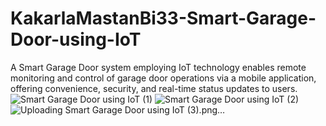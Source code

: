 # KakarlaMastanBi33-Smart-Garage-Door-using-IoT
A Smart Garage Door system employing IoT technology enables remote monitoring and control of garage door operations via a mobile application, offering convenience, security, and real-time status updates to users.
![ Smart Garage Door using IoT (1)](https://github.com/KakarlaMastanBi33/KakarlaMastanBi33-Smart-Garage-Door-using-IoT/assets/137041635/fa151969-4ddb-4c3a-b545-2b195056ccbe)
![ Smart Garage Door using IoT (2)](https://github.com/KakarlaMastanBi33/KakarlaMastanBi33-Smart-Garage-Door-using-IoT/assets/137041635/05993d6c-d67b-449e-92ec-92944ae7cc00)
![Uploading  Smart Garage Door using IoT (3).png…]()
